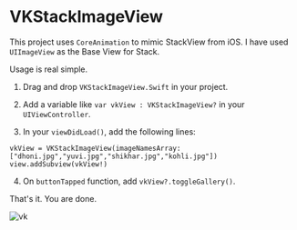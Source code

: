 # VKStackImageView
This project uses ```CoreAnimation``` to mimic StackView from iOS. I have used ```UIImageView``` as the Base View for Stack. 


Usage is real simple. 
1) Drag and drop ```VKStackImageView.Swift``` in your project.
2) Add a variable like ```var vkView : VKStackImageView?``` in your ```UIViewController```.

3) In your ```viewDidLoad()```, add the following lines:

  ```vkView = VKStackImageView(imageNamesArray: ["dhoni.jpg","yuvi.jpg","shikhar.jpg","kohli.jpg"])```
  ```view.addSubview(vkView!)```

4) On ```buttonTapped``` function, add ```vkView?.toggleGallery()```.

That's it. You are done.


![vk](https://user-images.githubusercontent.com/21070922/39625622-dbc495de-4fbb-11e8-8b5b-2528aee618e9.gif)
